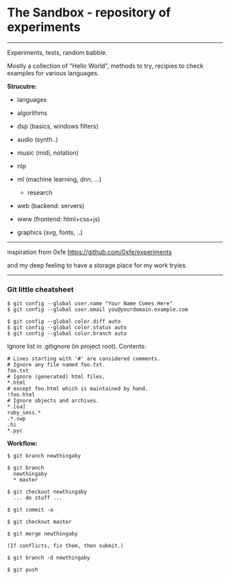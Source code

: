 
# The Sandbox - repository of experiments
-----------------------------------------

Experiments, tests, random babble. 

Mostly a collection of "Hello World", methods to try,
recipies to check
examples for various languages.

**Strucutre:**
 - languages
 - algorithms

 - dsp (basics, windows filters)
 - audio (synth..)
 - music (midi, notation)

 - nlp
 - ml (machine learning, dnn, ...)
   - research

 - web (backend: servers)
 - www (frontend: html+css+js)

 - graphics (svg, fonts, ..)

---------------------
inspiration from  0xfe
https://github.com/0xfe/experiments

and my deep feeling to have a storage place 
for my work tryies.

------------------------------------

### Git little cheatsheet
```
$ git config --global user.name "Your Name Comes Here"
$ git config --global user.email you@yourdomain.example.com

$ git config --global color.diff auto
$ git config --global color.status auto
$ git config --global color.branch auto
```
Ignore list in .gitignore (in project root). Contents:
```
# Lines starting with '#' are considered comments.
# Ignore any file named foo.txt.
foo.txt
# Ignore (generated) html files,
*.html
# except foo.html which is maintained by hand.
!foo.html
# Ignore objects and archives.
*.[oa]
ruby_sess.*
.*.swp
.hi
*.pyc

```
**Workflow:**

```
$ git branch newthingaby

$ git branch
  newthingaby
  * master

$ git checkout newthingaby
  ... do stuff ...

$ git commit -a

$ git checkout master

$ git merge newthingaby

(If conflicts, fix them, then submit.)

$ git branch -d newthingaby

$ git push

```


